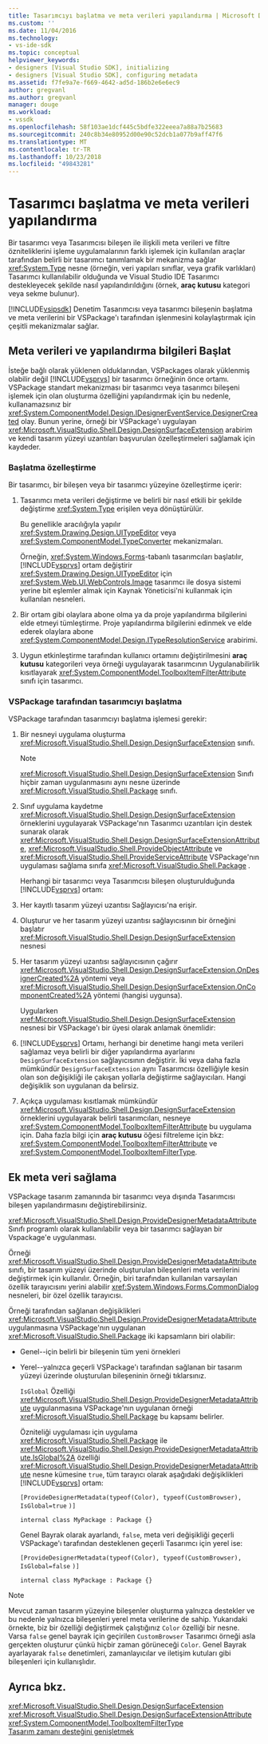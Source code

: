 ```yaml
---
title: Tasarımcıyı başlatma ve meta verileri yapılandırma | Microsoft Docs
ms.custom: ''
ms.date: 11/04/2016
ms.technology:
- vs-ide-sdk
ms.topic: conceptual
helpviewer_keywords:
- designers [Visual Studio SDK], initializing
- designers [Visual Studio SDK], configuring metadata
ms.assetid: f7fe9a7e-f669-4642-ad5d-186b2e6e6ec9
author: gregvanl
ms.author: gregvanl
manager: douge
ms.workload:
- vssdk
ms.openlocfilehash: 58f103ae1dcf445c5bdfe322eeea7a88a7b25683
ms.sourcegitcommit: 240c8b34e80952d00e90c52dcb1a077b9aff47f6
ms.translationtype: MT
ms.contentlocale: tr-TR
ms.lasthandoff: 10/23/2018
ms.locfileid: "49843281"
---
```

# <a name="designer-initialization-and-metadata-configuration"></a>Tasarımcı başlatma ve meta verileri yapılandırma
Bir tasarımcı veya Tasarımcısı bileşen ile ilişkili meta verileri ve filtre özniteliklerini işleme uygulamalarının farklı işlemek için kullanılan araçlar tarafından belirli bir tasarımcı tanımlamak bir mekanizma sağlar <xref:System.Type> nesne (örneğin, veri yapıları sınıflar, veya grafik varlıkları) Tasarımcı kullanılabilir olduğunda ve Visual Studio IDE Tasarımcı destekleyecek şekilde nasıl yapılandırıldığını (örnek, **araç kutusu** kategori veya sekme bulunur).  
  
 [!INCLUDE[vsipsdk](../extensibility/includes/vsipsdk_md.md)] Denetim Tasarımcısı veya tasarımcı bileşenin başlatma ve meta verilerini bir VSPackage'ı tarafından işlenmesini kolaylaştırmak için çeşitli mekanizmalar sağlar.  
  
## <a name="initialize-metadata-and-configuration-information"></a>Meta verileri ve yapılandırma bilgileri Başlat  
 İsteğe bağlı olarak yüklenen olduklarından, VSPackages olarak yüklenmiş olabilir değil [!INCLUDE[vsprvs](../code-quality/includes/vsprvs_md.md)] bir tasarımcı örneğinin önce ortamı. VSPackage standart mekanizması bir tasarımcı veya tasarımcı bileşeni işlemek için olan oluşturma özelliğini yapılandırmak için bu nedenle, kullanamazsınız bir <xref:System.ComponentModel.Design.IDesignerEventService.DesignerCreated> olay. Bunun yerine, örneği bir VSPackage'ı uygulayan <xref:Microsoft.VisualStudio.Shell.Design.DesignSurfaceExtension> arabirim ve kendi tasarım yüzeyi uzantıları başvurulan özelleştirmeleri sağlamak için kaydeder.  
  
### <a name="customize-initialization"></a>Başlatma özelleştirme  
 Bir tasarımcı, bir bileşen veya bir tasarımcı yüzeyine özelleştirme içerir:  
  
1. Tasarımcı meta verileri değiştirme ve belirli bir nasıl etkili bir şekilde değiştirme <xref:System.Type> erişilen veya dönüştürülür.  
  
    Bu genellikle aracılığıyla yapılır <xref:System.Drawing.Design.UITypeEditor> veya <xref:System.ComponentModel.TypeConverter> mekanizmaları.  
  
    Örneğin, <xref:System.Windows.Forms>-tabanlı tasarımcıları başlatılır, [!INCLUDE[vsprvs](../code-quality/includes/vsprvs_md.md)] ortam değiştirir <xref:System.Drawing.Design.UITypeEditor> için <xref:System.Web.UI.WebControls.Image> tasarımcı ile dosya sistemi yerine bit eşlemler almak için Kaynak Yöneticisi'ni kullanmak için kullanılan nesneleri.  
  
2. Bir ortam gibi olaylara abone olma ya da proje yapılandırma bilgilerini elde etmeyi tümleştirme. Proje yapılandırma bilgilerini edinmek ve elde ederek olaylara abone <xref:System.ComponentModel.Design.ITypeResolutionService> arabirimi.  
  
3. Uygun etkinleştirme tarafından kullanıcı ortamını değiştirilmesini **araç kutusu** kategorileri veya örneği uygulayarak tasarımcının Uygulanabilirlik kısıtlayarak <xref:System.ComponentModel.ToolboxItemFilterAttribute> sınıfı için tasarımcı.  
  
### <a name="designer-initialization-by-a-vspackage"></a>VSPackage tarafından tasarımcıyı başlatma  
 VSPackage tarafından tasarımcıyı başlatma işlemesi gerekir:  
  
1. Bir nesneyi uygulama oluşturma <xref:Microsoft.VisualStudio.Shell.Design.DesignSurfaceExtension> sınıfı.  
  
   > [!NOTE]
   >  <xref:Microsoft.VisualStudio.Shell.Design.DesignSurfaceExtension> Sınıfı hiçbir zaman uygulanmasını aynı nesne üzerinde <xref:Microsoft.VisualStudio.Shell.Package> sınıfı.  
  
2. Sınıf uygulama kaydetme <xref:Microsoft.VisualStudio.Shell.Design.DesignSurfaceExtension> örneklerini uygulayarak VSPackage'nın Tasarımcı uzantıları için destek sunarak olarak <xref:Microsoft.VisualStudio.Shell.Design.DesignSurfaceExtensionAttribute>, <xref:Microsoft.VisualStudio.Shell.ProvideObjectAttribute> ve <xref:Microsoft.VisualStudio.Shell.ProvideServiceAttribute> VSPackage'nın uygulaması sağlama sınıfa <xref:Microsoft.VisualStudio.Shell.Package> .  
  
   Herhangi bir tasarımcı veya Tasarımcısı bileşen oluşturulduğunda [!INCLUDE[vsprvs](../code-quality/includes/vsprvs_md.md)] ortam:  
  
3. Her kayıtlı tasarım yüzeyi uzantısı Sağlayıcısı'na erişir.  
  
4. Oluşturur ve her tasarım yüzeyi uzantısı sağlayıcısının bir örneğini başlatır <xref:Microsoft.VisualStudio.Shell.Design.DesignSurfaceExtension> nesnesi  
  
5. Her tasarım yüzeyi uzantısı sağlayıcısının çağırır <xref:Microsoft.VisualStudio.Shell.Design.DesignSurfaceExtension.OnDesignerCreated%2A> yöntemi veya <xref:Microsoft.VisualStudio.Shell.Design.DesignSurfaceExtension.OnComponentCreated%2A> yöntemi (hangisi uygunsa).  
  
   Uygularken <xref:Microsoft.VisualStudio.Shell.Design.DesignSurfaceExtension> nesnesi bir VSPackage'ı bir üyesi olarak anlamak önemlidir:  
  
6. [!INCLUDE[vsprvs](../code-quality/includes/vsprvs_md.md)] Ortamı, herhangi bir denetime hangi meta verileri sağlamaz veya belirli bir diğer yapılandırma ayarlarını `DesignSurfaceExtension` sağlayıcısının değiştirir. İki veya daha fazla mümkündür `DesignSurfaceExtension` aynı Tasarımcısı özelliğiyle kesin olan son değişikliği ile çakışan yollarla değiştirme sağlayıcıları. Hangi değişiklik son uygulanan da belirsiz.  
  
7. Açıkça uygulaması kısıtlamak mümkündür <xref:Microsoft.VisualStudio.Shell.Design.DesignSurfaceExtension> örneklerini uygulayarak belirli tasarımcıları, nesneye <xref:System.ComponentModel.ToolboxItemFilterAttribute> bu uygulama için. Daha fazla bilgi için **araç kutusu** öğesi filtreleme için bkz: <xref:System.ComponentModel.ToolboxItemFilterAttribute> ve <xref:System.ComponentModel.ToolboxItemFilterType>.  
  
## <a name="additional-metadata-provisioning"></a>Ek meta veri sağlama  
 VSPackage tasarım zamanında bir tasarımcı veya dışında Tasarımcısı bileşen yapılandırmasını değiştirebilirsiniz.  
  
 <xref:Microsoft.VisualStudio.Shell.Design.ProvideDesignerMetadataAttribute> Sınıfı programlı olarak kullanılabilir veya bir tasarımcı sağlayan bir Vspackage'e uygulanması.  
  
 Örneği <xref:Microsoft.VisualStudio.Shell.Design.ProvideDesignerMetadataAttribute> sınıfı, bir tasarım yüzeyi üzerinde oluşturulan bileşenleri meta verilerini değiştirmek için kullanılır. Örneğin, biri tarafından kullanılan varsayılan özellik tarayıcısını yerini alabilir <xref:System.Windows.Forms.CommonDialog> nesneleri, bir özel özellik tarayıcısı.  
  
 Örneği tarafından sağlanan değişiklikleri <xref:Microsoft.VisualStudio.Shell.Design.ProvideDesignerMetadataAttribute> uygulanmasına VSPackage'nın uygulanan <xref:Microsoft.VisualStudio.Shell.Package> iki kapsamların biri olabilir:  
  
- Genel--için belirli bir bileşenin tüm yeni örnekleri  
  
- Yerel--yalnızca geçerli VSPackage'ı tarafından sağlanan bir tasarım yüzeyi üzerinde oluşturulan bileşeninin örneği tıklarsınız.  
  
  `IsGlobal` Özelliği <xref:Microsoft.VisualStudio.Shell.Design.ProvideDesignerMetadataAttribute> uygulanmasına VSPackage'nın uygulanan örneği <xref:Microsoft.VisualStudio.Shell.Package> bu kapsamı belirler.  
  
  Özniteliği uygulaması için uygulama <xref:Microsoft.VisualStudio.Shell.Package> ile <xref:Microsoft.VisualStudio.Shell.Design.ProvideDesignerMetadataAttribute.IsGlobal%2A> özelliği <xref:Microsoft.VisualStudio.Shell.Design.ProvideDesignerMetadataAttribute> nesne kümesine `true`, tüm tarayıcı olarak aşağıdaki değişiklikleri [!INCLUDE[vsprvs](../code-quality/includes/vsprvs_md.md)] ortam:  
  
  `[ProvideDesignerMetadata(typeof(Color), typeof(CustomBrowser),`   `IsGlobal=true`  `)]`  
  
  `internal class MyPackage : Package {}`  
  
  Genel Bayrak olarak ayarlandı, `false`, meta veri değişikliği geçerli VSPackage'ı tarafından desteklenen geçerli Tasarımcı için yerel ise:  
  
  `[ProvideDesignerMetadata(typeof(Color), typeof(CustomBrowser),`   `IsGlobal=false`  `)]`  
  
  `internal class MyPackage : Package {}`  
  
> [!NOTE]
>  Mevcut zaman tasarım yüzeyine bileşenler oluşturma yalnızca destekler ve bu nedenle yalnızca bileşenleri yerel meta verilerine de sahip. Yukarıdaki örnekte, biz bir özelliği değiştirmek çalıştığınız `Color` özelliği bir nesne. Varsa `false` genel bayrak için geçirilen `CustomBrowser` Tasarımcı örneği asla gerçekten oluşturur çünkü hiçbir zaman görüneceği `Color`. Genel Bayrak ayarlayarak `false` denetimleri, zamanlayıcılar ve iletişim kutuları gibi bileşenleri için kullanışlıdır.  
  
## <a name="see-also"></a>Ayrıca bkz.  
 <xref:Microsoft.VisualStudio.Shell.Design.DesignSurfaceExtension>   
 <xref:Microsoft.VisualStudio.Shell.Design.DesignSurfaceExtensionAttribute>   
 <xref:System.ComponentModel.ToolboxItemFilterType>   
 [Tasarım zamanı desteğini genişletmek](https://msdn.microsoft.com/Library/d6ac8a6a-42fd-4bc8-bf33-b212811297e2)